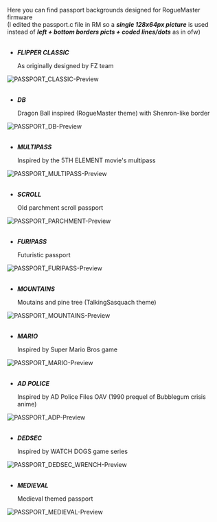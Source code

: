 Here you can find passport backgrounds designed for RogueMaster firmware
<BR>
(I edited the passport.c file in RM so a <i><b>single 128x64px picture</b></i> is used instead of <i><b>left + bottom borders picts + coded lines/dots</b></i> as in ofw)
<BR>
<BR>

- ___FLIPPER CLASSIC___
  
    As originally designed by FZ team

![PASSPORT_CLASSIC-Preview](https://user-images.githubusercontent.com/110337784/206856907-2d3c398c-aa4d-4259-b27c-c28027fc9606.jpg)
<BR>
<BR>
    
- ___DB___

    Dragon Ball inspired (RogueMaster theme) with Shenron-like border
    
![PASSPORT_DB-Preview](https://user-images.githubusercontent.com/110337784/206856922-4d8a8c0e-d2d7-4088-b8c1-d0014975f7db.jpg)
<BR>
<BR>
    
- ___MULTIPASS___

    Inspired by the 5TH ELEMENT movie's multipass
    
![PASSPORT_MULTIPASS-Preview](https://user-images.githubusercontent.com/110337784/206856932-d32bafd1-bf56-4035-8ddd-e9e171e8274c.jpg)
<BR>
<BR>
    
- ___SCROLL___

    Old parchment scroll passport
    
![PASSPORT_PARCHMENT-Preview](https://user-images.githubusercontent.com/110337784/206856947-1804f73f-4e3d-4a91-a829-9d442af13579.jpg)
<BR>
<BR>
    
- ___FURIPASS___

    Futuristic passport

![PASSPORT_FURIPASS-Preview](https://user-images.githubusercontent.com/110337784/208291595-c9f2e441-d6b0-40f6-ab79-c71b368203d8.jpg)
<BR>
<BR>

- ___MOUNTAINS___

    Moutains and pine tree (TalkingSasquach theme)
    
![PASSPORT_MOUNTAINS-Preview](https://user-images.githubusercontent.com/110337784/211124799-1849ef22-c5b0-4573-b62c-44f000b82eeb.jpg)
<BR>
<BR>

- ___MARIO___

    Inspired by Super Mario Bros game
    
![PASSPORT_MARIO-Preview](https://user-images.githubusercontent.com/110337784/210186434-4254d10a-4af8-46a6-b8f8-822f19df0af4.jpg)
<BR>
<BR>

- ___AD POLICE___

    Inspired by AD Police Files OAV (1990 prequel of Bubblegum crisis anime)
    
![PASSPORT_ADP-Preview](https://github.com/Kuronons/FZ_graphics/assets/110337784/b48b3ec9-750e-4d69-8478-f0043b7f30b4)
<BR>
<BR>

- ___DEDSEC___

    Inspired by WATCH DOGS game series
  
![PASSPORT_DEDSEC_WRENCH-Preview](https://github.com/Kuronons/FZ_graphics/assets/110337784/41f7acc1-6f5c-46c5-a865-d2ed807d5701)
<BR>
<BR>

- ___MEDIEVAL___

    Medieval themed passport
  
![PASSPORT_MEDIEVAL-Preview](https://github.com/Kuronons/FZ_graphics/assets/110337784/0ff67a77-8729-4ced-b432-c4e5611593bf)
